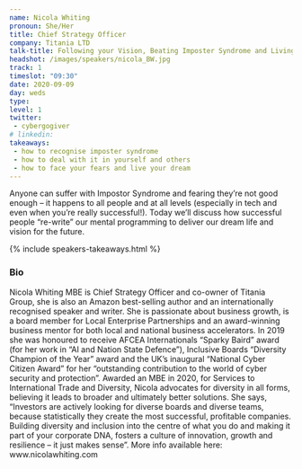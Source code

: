 ```yaml
---
name: Nicola Whiting
pronoun: She/Her
title: Chief Strategy Officer
company: Titania LTD
talk-title: Following your Vision, Beating Imposter Syndrome and Living your Dream Life
headshot: /images/speakers/nicola_BW.jpg
track: 1
timeslot: "09:30"
date: 2020-09-09
day: weds
type: 
level: 1
twitter:
 - cybergogiver 
# linkedin: 
takeaways:
 - how to recognise imposter syndrome
 - how to deal with it in yourself and others
 - how to face your fears and live your dream
---
```


<p>Anyone can suffer with Impostor Syndrome and fearing they’re not good enough – it happens to all people and at all levels (especially in tech and even when you’re really successful!). Today we’ll discuss how successful people “re-write” our mental programming to deliver our dream life and vision for the future.</p>

{% include speakers-takeaways.html %}

<h3>Bio</h3>
<p>Nicola Whiting MBE is Chief Strategy Officer and co-owner of Titania Group, she is also an Amazon best-selling author and an internationally recognised speaker and writer. She is passionate about business growth, is a board member for Local Enterprise Partnerships and an award-winning business mentor for both local and national business accelerators.  In 2019 she was honoured to receive AFCEA Internationals “Sparky Baird” award (for her work in “AI and Nation State Defence”), Inclusive Boards “Diversity Champion of the Year” award and the UK’s inaugural “National Cyber Citizen Award” for her “outstanding contribution to the world of cyber security and protection”. 
Awarded an MBE in 2020, for Services to International Trade and Diversity, Nicola advocates for diversity in all forms, believing it leads to broader and ultimately better solutions. She says, “Investors are actively looking for diverse boards and diverse teams, because statistically they create the most successful, profitable companies. Building diversity and inclusion into the centre of what you do and making it part of your corporate DNA, fosters a culture of innovation, growth and resilience – it just makes sense”. More info available here: www.nicolawhiting.com</p>